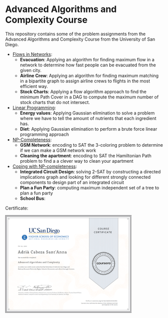 # Advanced Algorithms and Complexity Course
This repository contains some of the problem assignments from the Advanced Algorithms and Complexity Course from the University of San Diego.

- [Flows in Networks](./1-Flows-In-Network): 
    - **Evacuation**: Applying an algorithm for finding maximum flow in a network to determine how fast people can be evacuated from the given city.
    - **Airline Crew**: Applying an algorithm for finding maximum matching in a bipartite graph to assign airline crews to flights in the most efficient way.
    - **Stock Charts**: Applying a flow algorithm approach to find the minimum Path Cover in a DAG to compute the maximum number of stock charts that do not intersect.
- [Linear Programming](./2-Linear-Programming):
    - **Energy values**: Applying Gaussian elimination to solve a problem where we have to tell the amount of nutrients that each ingredient has.
    - **Diet**: Applying Gaussian elimination to perform a brute force linear programming approach
- [NP-Completeness](./3-NP-Completeness):
    - **GSM Network**: encoding to SAT the 3-coloring problem to determine if we can make a GSM network work
    - **Cleaning the apartment**: encoding to SAT the Hamiltonian Path problem to find a a clever way to clean your apartment
- [Coping with NP-completeness](./4-Coping-with-NP-completeness):
    - **Integrated Circuit Design**: solving 2-SAT by constructing a directed implications graph and looking for different strongly connected components to design part of an integrated circuit
    - **Plan a Fun Party**: computing maximum independent set of a tree to plan a fun party
    - **School Bus**:


Certificate:

<img src="./certificate.png" width="80%"/>
